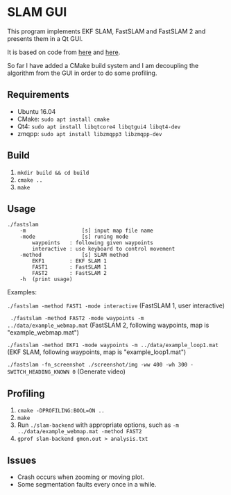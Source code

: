 # SLAM GUI

This program implements EKF SLAM, FastSLAM and FastSLAM 2 and presents them in a Qt GUI.

It is based on code from [here](https://github.com/bushuhui/fastslam) and [here](https://github.com/yglee/FastSLAM).

So far I have added a CMake build system and I am decoupling the algorithm from the GUI in order to do some profiling.

## Requirements
* Ubuntu 16.04
* CMake: `sudo apt install cmake`
* Qt4: `sudo apt install libqtcore4 libqtgui4 libqt4-dev`
* zmqpp: `sudo apt install libzmqpp3 libzmqpp-dev`

## Build
1. `mkdir build && cd build`
2. `cmake ..`
3. `make`

## Usage
```
./fastslam
    -m                  [s] input map file name
    -mode               [s] runing mode
        waypoints   : following given waypoints
        interactive : use keyboard to control movement
    -method             [s] SLAM method
        EKF1        : EKF SLAM 1
        FAST1       : FastSLAM 1
        FAST2       : FastSLAM 2
    -h  (print usage)
```


Examples:

`./fastslam -method FAST1 -mode interactive` (FastSLAM 1, user interactive)

` ./fastslam -method FAST2 -mode waypoints -m ../data/example_webmap.mat` (FastSLAM 2, following waypoints, map is "example_webmap.mat")

`./fastslam -method EKF1 -mode waypoints -m ../data/example_loop1.mat` (EKF SLAM, following waypoints, map is "example_loop1.mat")

`./fastslam -fn_screenshot ./screenshot/img -ww 400 -wh 300 -SWITCH_HEADING_KNOWN 0` (Generate video)

## Profiling 
1. `cmake -DPROFILING:BOOL=ON ..`
2. `make`
3. Run `./slam-backend` with appropriate options, such as `-m ../data/example_webmap.mat -method FAST2`
4. `gprof slam-backend gmon.out > analysis.txt`

## Issues
* Crash occurs when zooming or moving plot.
* Some segmentation faults every once in a while.
